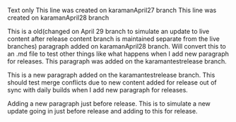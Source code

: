 Text only
This line was created on karamanApril27 branch
This line was created on karamanApril28 branch

This is a old(changed on April 29 branch to simulate an update to live content after release content branch is maintained separate from the live branches) paragraph added on karamanApril28 branch.  Will convert this to an .md file to test other things like what happens<merging conflicts here locally>
when I add new paragraph for releases. This paragraph was added on the karamantestrelease branch.

This is a new paragraph added on the karamantestrelease branch.
This should test merge conflicts due to new
content added for release out of sync with
daily builds when I add new paragraph for releases.

Adding a new paragraph just before release.  This is to simulate a new update going in just before release and adding to this for release.

